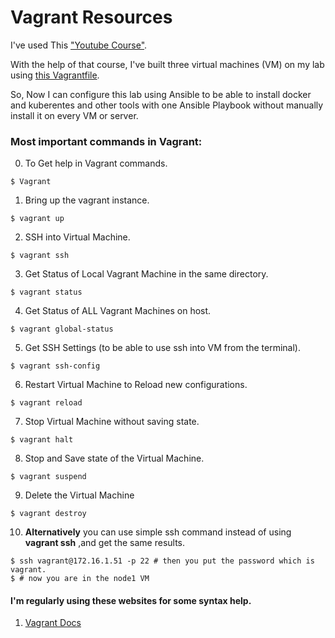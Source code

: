 # Vagrant Resources

I've used This <a href="https://www.youtube.com/watch?v=a6W1hF9CgDQ&list=PLnFWJCugpwfyInpbM1A435Lrd56jNwZTr">"Youtube Course"</a>.<br>

With the help of that course, I've built three virtual machines (VM) on my lab using [this Vagrantfile](https://github.com/AbdassalamAhmad/DevOps_Learning_Journey/blob/main/Vagrant/Vagrantfile).<br>

So, Now I can configure this lab using Ansible to be able to install docker and kuberentes and other tools with one Ansible Playbook without manually install it on every VM or server.

### Most important commands in Vagrant:
0. To Get help in Vagrant commands.
```shell
$ Vagrant
```

1. Bring up the vagrant instance.
``` shell
$ vagrant up
```

2. SSH into Virtual Machine.
``` shell
$ vagrant ssh
```

3. Get Status of Local Vagrant Machine in the same directory.
``` shell
$ vagrant status
```

4. Get Status of ALL Vagrant Machines on host.
``` shell
$ vagrant global-status
```

5. Get SSH Settings (to be able to use ssh into VM from the terminal).
``` shell
$ vagrant ssh-config
```

6. Restart Virtual Machine to Reload new configurations.
``` shell
$ vagrant reload
```

7. Stop Virtual Machine without saving state.
``` shell
$ vagrant halt
```

8. Stop and Save state of the Virtual Machine.
``` shell
$ vagrant suspend
```

9. Delete the Virtual Machine
``` shell
$ vagrant destroy
```

10. **Alternatively** you can use simple ssh command instead of using **vagrant ssh** ,and get the same results.
```shell
$ ssh vagrant@172.16.1.51 -p 22 # then you put the password which is vagrant.
$ # now you are in the node1 VM
```

#### I'm regularly using these websites for some syntax help.

1. [Vagrant Docs](https://www.vagrantup.com/docs)
